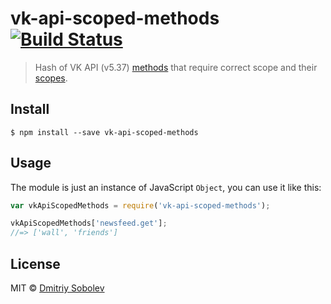 # vk-api-scoped-methods [![Build Status](https://travis-ci.org/dsblv/vk-api-scoped-methods.svg?branch=master)](https://travis-ci.org/dsblv/vk-api-scoped-methods)

> Hash of VK API (v5.37) [methods](http://vk.com/dev/methods) that require correct scope and their [scopes](http://vk.com/dev/permissions).


## Install

```
$ npm install --save vk-api-scoped-methods
```


## Usage

The module is just an instance of JavaScript `Object`, you can use it like this:

```js
var vkApiScopedMethods = require('vk-api-scoped-methods');

vkApiScopedMethods['newsfeed.get'];
//=> ['wall', 'friends']
```


## License

MIT © [Dmitriy Sobolev](http://vk.com/sobo13v)
